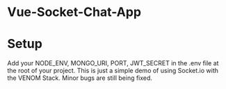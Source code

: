 # Vue-Socket-Chat-App

# Setup

Add your NODE_ENV, MONGO_URI, PORT, JWT_SECRET in the .env file at the root of your project. 
This is just a simple demo of using Socket.io with the VENOM Stack. Minor bugs are still being fixed.

